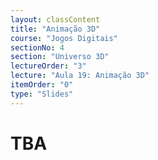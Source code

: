 ```yaml
---
layout: classContent
title: "Animação 3D"
course: "Jogos Digitais"
sectionNo: 4
section: "Universo 3D"
lectureOrder: "3"
lecture: "Aula 19: Animação 3D"
itemOrder: "0"
type: "Slides"
---
```


# TBA